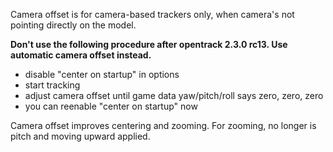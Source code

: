 Camera offset is for camera-based trackers only, when camera's not pointing directly on the model.

**Don't use the following procedure after opentrack 2.3.0 rc13. Use automatic camera offset instead.**

- disable "center on startup" in options
- start tracking
- adjust camera offset until game data yaw/pitch/roll says zero, zero, zero
- you can reenable "center on startup" now

Camera offset improves centering and zooming. For zooming, no longer is pitch and moving upward applied.